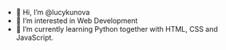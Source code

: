 - 👋 Hi, I’m @lucykunova
- 👀 I’m interested in Web Development
- 🌱 I’m currently learning Python together with HTML, CSS and JavaScript.
<!---
- 💞️ I’m looking to collaborate on 
- 📫 How to reach me ...
--->
<!---
lucykunova/lucykunova is a ✨ special ✨ repository because its `README.md` (this file) appears on your GitHub profile.
You can click the Preview link to take a look at your changes.
--->
